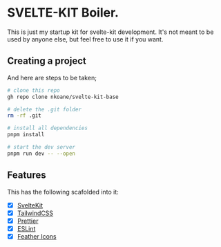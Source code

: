 # SVELTE-KIT Boiler.

This is just my startup kit for svelte-kit development. It's not meant to be used by anyone else, but feel free to use it if you want.

## Creating a project

And here are steps to be taken;

```bash
# clone this repo
gh repo clone nkoane/svelte-kit-base

# delete the .git folder
rm -rf .git

# install all dependencies
pnpm install

# start the dev server
pnpm run dev -- --open

```

## Features

This has the following scafolded into it:

-   [x] [SvelteKit](https://kit.svelte.dev/)
-   [x] [TailwindCSS](https://tailwindcss.com/)
-   [x] [Prettier](https://prettier.io/)
-   [x] [ESLint](https://eslint.org/)
-   [x] [Feather Icons](https://feathericons.com/)
